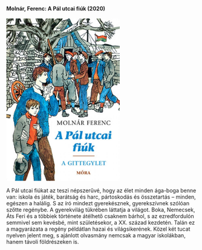 #### <a name="id_1558">Molnár, Ferenc: A Pál utcai fiúk (2020)</a>
<img src="https://github.com/BercziSandor/calibre_lib/raw/main/Molnar%2C%20Ferenc/A%20Pal%20utcai%20fiuk%20%281558%29/cover.jpg" alt="cover" width="300"/>

<div>
<p>A Pál utcai fiúkat az teszi népszerűvé, hogy az élet minden ága-boga benne van: iskola és játék, barátság és harc, pártoskodás és összetartás – minden, egészen a halálig. S az író mindezt gyerekésznek, gyerekszívnek szólóan szőtte regénybe. A gyerekvilág tükrében láttatja a világot. Boka, Nemecsek, Áts Feri és a többiek története átélhető csaknem bárhol, s az ezredfordulón semmivel sem kevésbé, mint születésekor, a XX. század kezdetén. Talán ez a magyarázata a regény példátlan hazai és világsikerének. Közel két tucat nyelven jelent meg, s ajánlott olvasmány nemcsak a magyar iskolákban, hanem távoli földrészeken is.</p></div>


